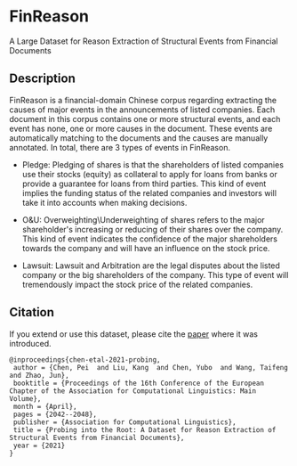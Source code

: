 # FinReason

A Large Dataset for Reason Extraction of Structural Events from Financial Documents


## Description

FinReason is a financial-domain Chinese corpus regarding extracting the causes of major
events in the announcements of listed companies. Each document in this corpus contains one or more structural events, and each event has none, one or more causes in the document. These events are automatically matching to the documents and the causes are manually annotated. In total, there are 3 types of events in FinReason. 

* Pledge: Pledging of shares is that the shareholders of listed companies use their stocks
(equity) as collateral to apply for loans from banks or provide a guarantee for loans from third parties. This kind of event implies the funding status of the related companies and investors will take it into accounts when making decisions. 

* O&U: Overweighting\Underweighting of shares refers to the major shareholder's increasing
or reducing of their shares over the company. This kind of event indicates the confidence of the major shareholders towards the company and will have an influence on the stock price. 

* Lawsuit: Lawsuit and Arbitration are the legal disputes about the listed company or the big
shareholders of the company. This type of event will tremendously impact the stock price of the related companies.


## Citation

If you extend or use this dataset, please cite the [paper](https://www.aclweb.org/anthology/2021.eacl-main.175.pdf) where it was introduced.


```text
@inproceedings{chen-etal-2021-probing,
 author = {Chen, Pei  and Liu, Kang  and Chen, Yubo  and Wang, Taifeng  and Zhao, Jun},
 booktitle = {Proceedings of the 16th Conference of the European Chapter of the Association for Computational Linguistics: Main Volume},
 month = {April},
 pages = {2042--2048},
 publisher = {Association for Computational Linguistics},
 title = {Probing into the Root: A Dataset for Reason Extraction of Structural Events from Financial Documents},
 year = {2021}
}
```

